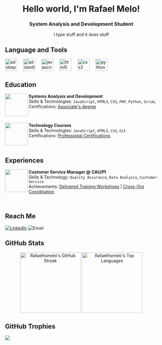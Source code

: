<h1 align = "center"> Hello world, I'm Rafael Melo! </h1> 
<h3 align = "center"> System Analysis and Development Student </h3>
<p align = "center"> I type stuff and it does stuff </p>

## Language and Tools 
<div align="left">
  <img src="https://cdn.simpleicons.org/adobephotoshop/31A8FF" height="40" alt="adobephotoshop logo"  />
  <img width="12" />
  <img src="https://cdn.simpleicons.org/adobeillustrator/FF9A00" height="40" alt="adobeillustrator logo"  />
  <img width="12" />
  <img src="https://skillicons.dev/icons?i=js" height="40" alt="javascript logo"  />
  <img width="12" />
  <img src="https://skillicons.dev/icons?i=html" height="40" alt="html5 logo"  />
  <img width="12" />
  <img src="https://skillicons.dev/icons?i=css" height="40" alt="css3 logo"  />
  <img width="12" />
  <img src="https://skillicons.dev/icons?i=py" height="40" alt="python logo"  />
</div>

## Education

<!--Estácio-->
[<img align="left" height="75px" width="75px"
src="https://media.licdn.com/dms/image/D4D0BAQFXVD-G0bC6og/company-logo_200_200/0/1698864015822/estacio_logo?e=1730332800&v=beta&t=qbKEhodtNFvlXRIvOKdXRy_JH621IAYQt7fkN-C2HTA"/>](https://www.linkedin.com/school/estacio/)

**Systems Analysis and Development** \
Skills & Technologies: `JavaScript`, `HTML5`, `CSS`, `PHP`, `Python`, `Scrum`,\
Certifications: [Associate's degree](https://matriculas.estacio.br/graduacao/analise-desenvolvimento-sistemas)

<br/>

<!--Alura-->
[<img align="left" height="75px" width="75px"
src="https://media.licdn.com/dms/image/D4D0BAQEZkMsv5FwbDA/company-logo_200_200/0/1710187635900/aluracursos_logo?e=1730332800&v=beta&t=niRHptz_ciGxhNtVBeAwgCjB_1nQX_Qt8NdYpLPU74c"/>](https://www.linkedin.com/school/aluracursos/)

**Technology Courses** \
Skills & Technologies: `JavaScript`, `HTML5`, `CSS`, `Git`\
Certifications: [Professional Certifications](https://cursos.alura.com.br/user/rafaelhsmelo)

<br/>

## Experiences

[<img align="left" height="75px" width="75px"
src="https://media.licdn.com/dms/image/D560BAQFAh5mrV_URNw/company-logo_200_200/0/1719257164288?e=1730332800&v=beta&t=d8o7KVnigKzdSNwS9GbIlJhOph5K2p7Uf-B88EnWwWM"/>](https://www.caupi.gov.br)

**Customer Service Manager @ CAU/PI** \
Skills & Technology: `Quality Assurance`, `Data Analysis`, `Customer Service`\
Achievements: [Delivered Training Workshops](https://www.caupi.gov.br/?p=22012) |  [Cross-Org Coordination](https://www.caupi.gov.br/?p=22025)

<br/>

## Reach Me
[![LinkedIn](https://img.shields.io/badge/LinkedIn-%230077B5.svg?logo=linkedin&logoColor=white)](https://linkedin.com/in/rafaelhsmelo)
![Email](https://img.shields.io/badge/Email-EA4335?style=flat&logo=gmail&logoColor=white)

## GitHub Stats

<div align="center">
  <img src="https://github-readme-streak-stats.herokuapp.com/?user=rafaelhsmelo&theme=dark" alt="Rafaelhsmelo's GitHub Streak" style="height: 200px; width: auto;" />
  <img src="https://github-readme-stats.vercel.app/api/top-langs/?username=rafaelhsmelo&layout=compact&theme=dark" alt="Rafaelhsmelo's Top Languages" style="height: 200px; width: auto;" />
</div>





## GitHub Trophies
![](https://github-profile-trophy.vercel.app/?username=rafaelhsmelo&theme=dark&no-frame=false&no-bg=true&margin-w=4)
